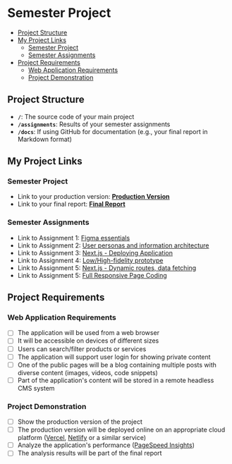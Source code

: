 # Semester Project <!-- omit in toc -->

- [Project Structure](#project-structure)
- [My Project Links](#my-project-links)
  - [Semester Project](#semester-project)
  - [Semester Assignments](#semester-assignments)
- [Project Requirements](#project-requirements)
  - [Web Application Requirements](#web-application-requirements)
  - [Project Demonstration](#project-demonstration)

## Project Structure

- **`/`**: The source code of your main project
- **`/assignments`**: Results of your semester assignments
- **`/docs`**: If using GitHub for documentation (e.g., your final report in Markdown format)

## My Project Links

### Semester Project

- Link to your production version: [**Production Version**](URL_TO_PRODUCTION_VERSION) <!-- Replace with actual URL -->
- Link to your final report: [**Final Report**](URL_TO_FINAL_REPORT) <!-- Replace with actual URL -->
<!-- Add more as necessary -->

### Semester Assignments

- Link to Assignment 1: [Figma essentials](https://github.com/laausic/hci/blob/master/Project%20Assignments/Anubis_figma.zip)
- Link to Assignment 2: [User personas and information architecture](https://github.com/laausic/hci/tree/master/Project%20Assignments/User%20personas%20%26%20sitemap) <!-- Replace with actual URL -->
- Link to Assignment 3: [Next.js - Deploying Application](https://hci-drab-nine.vercel.app/) <!-- Replace with actual URL -->
- Link to Assignment 4: [Low/High-fidelity prototype](https://github.com/laausic/hci/blob/master/Project%20Assignments/Anubis_hifi.png)
- Link to Assignment 5: [Next.js - Dynamic routes, data fetching](https://hci-5rq4.vercel.app/)
- Link to Assignment 5: [Full Responsive Page Coding](https://hci-anubis.vercel.app/)
<!-- Add more assignments as necessary -->

## Project Requirements

### Web Application Requirements

- [ ] The application will be used from a web browser
- [ ] It will be accessible on devices of different sizes
- [ ] Users can search/filter products or services
- [ ] The application will support user login for showing private content
- [ ] One of the public pages will be a blog containing multiple posts with diverse content (images, videos, code snippets)
- [ ] Part of the application's content will be stored in a remote headless CMS system

### Project Demonstration

- [ ] Show the production version of the project
- [ ] The production version will be deployed online on an appropriate cloud platform ([Vercel](https://vercel.com), [Netlify](https://www.netlify.com/) or a similar service)
- [ ] Analyze the application's performance ([PageSpeed Insights](https://pagespeed.web.dev/))
- [ ] The analysis results will be part of the final report
